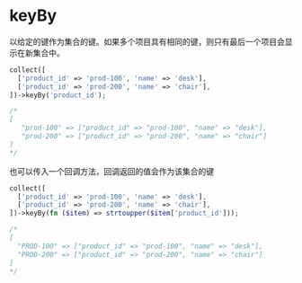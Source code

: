 # keyBy

以给定的键作为集合的键。如果多个项目具有相同的键，则只有最后一个项目会显示在新集合中。
      

```php
collect([
  ['product_id' => 'prod-100', 'name' => 'desk'],
  ['product_id' => 'prod-200', 'name' => 'chair'],
])->keyBy('product_id');

/*
[
   "prod-100" => ["product_id" => "prod-100", "name" => "desk"],
   "prod-200" => ["product_id" => "prod-200", "name" => "chair"]
]
*/
```

也可以传入一个回调方法，回调返回的值会作为该集合的键

```php
collect([
  ['product_id' => 'prod-100', 'name' => 'desk'],
  ['product_id' => 'prod-200', 'name' => 'chair'],
])->keyBy(fn ($item) => strtoupper($item['product_id']));

/*
[
  "PROD-100" => ["product_id" => "prod-100", "name" => "desk"],
  "PROD-200" => ["product_id" => "prod-200", "name" => "chair"]
]
*/
```

